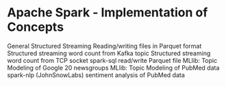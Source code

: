 # Apache Spark - Implementation of Concepts

General Structured Streaming
Reading/writing files in Parquet format
Structured streaming word count from Kafka topic
Structured streaming word count from TCP socket
spark-sql read/write Parquet file
MLlib: Topic Modeling of Google 20 newsgroups
MLlib: Topic Modeling of PubMed data
spark-nlp (JohnSnowLabs) sentiment analysis of PubMed data






